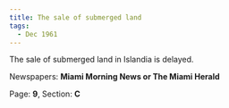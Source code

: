 ```yaml
---  
title: The sale of submerged land  
tags:  
  - Dec 1961  
---  
```

  
The sale of submerged land in Islandia is delayed.  
  
Newspapers: **Miami Morning News or The Miami Herald**  
  
Page: **9**, Section: **C** 
